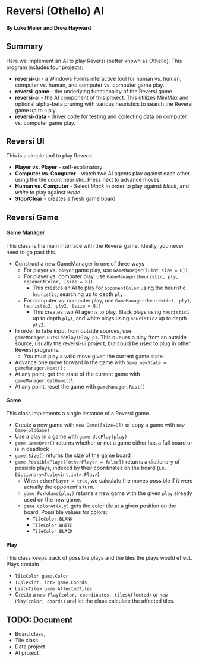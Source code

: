 # Reversi (Othello) AI
#### By Luke Meier and Drew Hayward

## Summary
Here we implement an AI to play Reversi (better known as Othello).
This program includes four projects:
* **reversi-ui** - a Windows Forms interactive tool for human vs. human, computer vs. human, and computer vs. computer game play.  
* **reversi-game** - the underlying functionality of the Reversi game.  
* **reversi-ai** - the AI component of this project.  This utilizes MiniMax and optional alpha-beta pruning with various heuristics to search the Reversi game up to `n` ply.  
* **reversi-data** - driver code for testing and collecting data on computer vs. computer game play.  

## Reversi UI

This is a simple tool to play Reversi.  
* **Player vs. Player** - self-explanatory 
* **Computer vs. Computer** - watch two AI agents play against each other using the tile count heuristic.  Press next to advance moves.
* **Human vs. Computer** - Select *black* in order to play against *black*, and *white* to play against *white*
* **Stop/Clear** - creates a fresh game board.  

## Reversi Game
#### Game Manager
This class is the main interface with the Reversi game.  Ideally, you never need to go past this.
* Construct a new GameManager in one of three ways
	* For player vs. player game play, use `GameManager([uint size = 8])` 
	* For player vs. computer play, use `GameManager(heuristic, ply, opponentColor, [size = 8])`
		* This creates an AI to play for `opponentColor` using the heuristic `heuristic`, searching up to depth `ply`	.
	* For computer vs. computer play, use `GameManager(heuristic1, ply1, heuristic2, ply2, [size = 8])`
		* This creates two AI agents to play.  Black plays using `heuristic1` up to depth `ply1`, and white plays using `heuristic2` up to depth `ply2`.
* In order to take input from outside sources, use `gameManager.OutsidePlay(Play p)`.  This queues a play from an outside source, usually the reversi-ui project, but could be used to plug in other Reversi programs.  
	* You must play a valid move given the current game state.
* Advance one move forward in the game with `Game newState = gameManager.Next();`
* At any point, get the state of the current game with `gameManager.GetGame()`\
* At any point, reset the game with `gameManager.Rest()`
#### Game
This class implements a single instance of a Reversi game.
* Create a new game with `new Game([size=8])` or copy a game with `new Game(oldGame)`
* Use a play in a game with `game.UsePlay(play)`
* `game.GameOver()` returns whether or not a game either has a full board or is in deadlock
* `game.Size()` returns the size of the game board
* `game.PossiblePlays([otherPlayer = false])` returns a dictionary of possible plays, indexed by their coordinates on the board (i.e. `Dictionary<Tuple<int,int>,Play>`)
	* When `otherPlayer = true`, we calculate the moves possible if it were actually the opponent's turn.  
	* `game.ForkGame(play)` returns a new game with the given `play` already used on the new game.
	* `game.ColorAt(x,y)` gets the color tile at a given position on the board.  Possi`ble values for colors:
		* `TileColor.BLANK`
		* `TileColor.WHITE`
		* `TileColor.BLACK`
#### Play
This class keeps track of possible plays and the tiles the plays would effect. 
Plays contain 
* `TileColor game.Color`
* `Tuple<int, int> game.Coords` 
* `List<Tile> game.AffectedTiles`
* Create a `new Play(color, coordinates, tilesAffected)` or `new Play(color, coords)` and let the class calculate the affected tiles.  
## TODO: Document 
* Board class,
* Tile class
* Data project
* AI project 